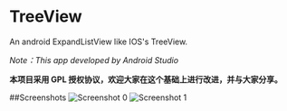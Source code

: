 TreeView
========

An android ExpandListView like IOS's TreeView.

*Note：This app developed by Android Studio*

**本项目采用 GPL 授权协议，欢迎大家在这个基础上进行改进，并与大家分享。**

##Screenshots
![Screenshot 0](https://github.com/MarkMjw/TreeView/raw/master/Screenshots/0.png)
![Screenshot 1](https://github.com/MarkMjw/TreeView/raw/master/Screenshots/1.png)
